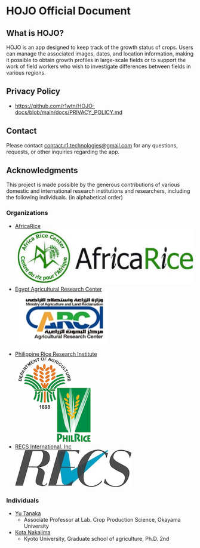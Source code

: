 # HOJO Official Document

## What is HOJO?

HOJO is an app designed to keep track of the growth status of crops. Users can manage the associated images, dates, and location information, making it possible to obtain growth profiles in large-scale fields or to support the work of field workers who wish to investigate differences between fields in various regions.

## Privacy Policy

- <https://github.com/r1wtn/HOJO-docs/blob/main/docs/PRIVACY_POLICY.md>

## Contact

Please contact contact.r1.technologies@gmail.com for any questions, requests, or other inquiries regarding the app.


## Acknowledgments

This project is made possible by the generous contributions of various domestic and international research institutions and researchers, including the following individuals. (in alphabetical order)

### Organizations

- [AfricaRice](https://www.africarice.org/)  
![](./images/africa_rice.jpg)  
- [Egypt Agricultural Research Center](http://www.arc.sci.eg/default.aspx?lang=en)  
![](./images/egypt-agricultural-research-center.jpg)
<!-- - [Gifu University](https://www.gifu-u.ac.jp/en/)  
![](./images/gifu_univ.jpg) -->
<!-- - [JIRCAS](https://www.jircas.go.jp/en)  
![](./images/JIRCAS_LOGO_A8_874x414.jpg) -->
- [Philippine Rice Research Institute](https://www.philrice.gov.ph/)  
![](./images/Philippine_Rice_Research_Institute.jpg)
- [RECS International. Inc](https://recs-intl.co.jp/en)  
![](./images/recs.jpg)
<!-- - [Tokyo University of Agriculture and Technology](https://www.tuat.ac.jp/)  
![](./images/tat_univ.jpg)  
- [Tohoku University](https://www.tohoku.ac.jp/en/)  
![](./images/tohoku_univ.jpg) -->


### Individuals

- [Yu Tanaka](https://twitter.com/YuTanaka6400)
  - Associate Professor at Lab. Crop Production Science, Okayama University
- [Kota Nakajima](https://twitter.com/kn100306)
  - Kyoto University, Graduate school of agriculture, Ph.D. 2nd
